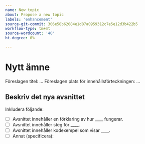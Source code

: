 ```yaml
---
name: New topic
about: Propose a new topic
labels: 'enhancement'
source-git-commit: 306e58b62084e1d87a0959312c7e5e12d3b422b5
workflow-type: tm+mt
source-wordcount: '40'
ht-degree: 0%

---
```



# Nytt ämne

Föreslagen titel: ...
Föreslagen plats för innehållsförteckningen: ...

## Beskriv det nya avsnittet

<!-- (REQUIRED) Describe the new content. Provide as much detail and as many resources as you can. -->

Inkludera följande:

- [ ] Avsnittet innehåller en förklaring av hur ____ fungerar.
- [ ] Avsnittet innehåller steg för ____.
- [ ] Avsnittet innehåller kodexempel som visar ____.
- [ ] Annat (specificera):

<!-- Thank you for taking the time to report the issue. -->
